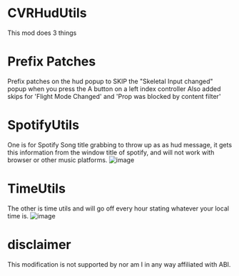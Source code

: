 # CVRHudUtils
This mod does 3 things

# Prefix Patches
Prefix patches on the hud popup to SKIP the "Skeletal Input changed" popup when you press the A button on a left index controller
Also added skips for 'Flight Mode Changed' and 'Prop was blocked by content filter'

# SpotifyUtils
One is for Spotify Song title grabbing to throw up as as hud message, it gets this information from the window title of spotify, 
and will not work with browser or other music platforms.
![image](https://user-images.githubusercontent.com/24737477/181827553-bcd00420-7570-4772-93e3-1ca5539ff079.png)

# TimeUtils
The other is time utils and will go off every hour stating whatever your local time is.
![image](https://user-images.githubusercontent.com/24737477/181827417-198ac115-611a-4da2-9294-4908aa83e441.png)

# disclaimer
This modification is not supported by nor am I in any way affiliated with ABI.
